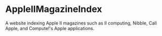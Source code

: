 # AppleIIMagazineIndex
A website indexing Apple II magazines such as II computing, Nibble, Call Apple, and Compute!'s Apple applications.